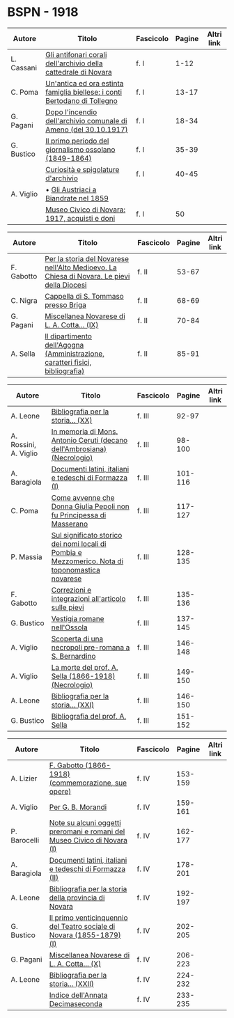 # BSPN - 1918

| Autore     | Titolo                                                                                                                         | Fascicolo | Pagine | Altri link |
|------------|--------------------------------------------------------------------------------------------------------------------------------|-----------|--------|------------|
| L. Cassani | [Gli antifonari corali dell'archivio della cattedrale di Novara](https://en.calameo.com/read/007260735eeae5cf027c3)            | f. I      | 1-12   |            |
| C. Poma    | [Un'antica ed ora estinta famiglia biellese: i conti Bertodano di Tollegno](https://en.calameo.com/read/007260735eeae5cf027c3) | f. I      | 13-17  |            |
| G. Pagani  | [Dopo l'incendio dell'archivio comunale di Ameno (del 30.10.1917)](https://en.calameo.com/read/007260735eeae5cf027c3)          | f. I      | 18-34  |            |
| G. Bustico | [Il primo periodo del giornalismo ossolano (1849-1864)](https://en.calameo.com/read/007260735eeae5cf027c3)                     | f. I      | 35-39  |            |
|            | [Curiosità e spigolature d'archivio](https://en.calameo.com/read/007260735eeae5cf027c3)                                        | f. I      | 40-45  |            |
| A. Viglio  | • [Gli Austriaci a Biandrate nel 1859](https://en.calameo.com/read/007260735eeae5cf027c3)                                      |           |        |            |
|            | [Museo Civico di Novara: 1917, acquisti e doni](https://en.calameo.com/read/007260735eeae5cf027c3)                             | f. I      | 50     |            |

| Autore     | Titolo                                                                                                                                          | Fascicolo | Pagine | Altri link |
|------------|-------------------------------------------------------------------------------------------------------------------------------------------------|-----------|--------|------------|
| F. Gabotto | [Per la storia del Novarese nell'Alto Medioevo. La Chiesa di Novara. Le pievi della Diocesi](https://en.calameo.com/read/007260735918b1845db1a) | f. II     | 53-67  |            |
| C. Nigra   | [Cappella di S. Tommaso presso Briga](https://en.calameo.com/read/007260735918b1845db1a)                                                        | f. II     | 68-69  |            |
| G. Pagani  | [Miscellanea Novarese di L. A. Cotta... (IX)](https://en.calameo.com/read/007260735918b1845db1a)                                                | f. II     | 70-84  |            |
| A. Sella   | [Il dipartimento dell'Agogna (Amministrazione, caratteri fisici, bibliografia)](https://en.calameo.com/read/007260735918b1845db1a)              | f. II     | 85-91  |            |

| Autore                | Titolo                                                                                                                                               | Fascicolo | Pagine  | Altri link |
|-----------------------|------------------------------------------------------------------------------------------------------------------------------------------------------|-----------|---------|------------|
| A. Leone              | [Bibliografia per la storia... (XX)](https://en.calameo.com/read/0072607358808728b485b)                                                              | f. III    | 92-97   |            |
| A. Rossini, A. Viglio | [In memoria di Mons. Antonio Ceruti (decano dell'Ambrosiana) (Necrologio)](https://en.calameo.com/read/0072607358808728b485b)                        | f. III    | 98-100  |            |
| A. Baragiola          | [Documenti latini, italiani e tedeschi di Formazza (I)](https://en.calameo.com/read/0072607358808728b485b)                                           | f. III    | 101-116 |            |
| C. Poma               | [Come avvenne che Donna Giulia Pepoli non fu Principessa di Masserano](https://en.calameo.com/read/0072607358808728b485b)                            | f. III    | 117-127 |            |
| P. Massia             | [Sul significato storico dei nomi locali di Pombia e Mezzomerico. Nota di toponomastica novarese](https://en.calameo.com/read/0072607358808728b485b) | f. III    | 128-135 |            |
| F. Gabotto            | [Correzioni e integrazioni all'articolo sulle pievi](https://en.calameo.com/read/0072607358808728b485b)                                              | f. III    | 135-136 |            |
| G. Bustico            | [Vestigia romane nell'Ossola](https://en.calameo.com/read/0072607358808728b485b)                                                                     | f. III    | 137-145 |            |
| A. Viglio             | [Scoperta di una necropoli pre-romana a S. Bernardino](https://en.calameo.com/read/0072607358808728b485b)                                            | f. III    | 146-148 |            |
| A. Viglio             | [La morte del prof. A. Sella (1866-1918) (Necrologio)](https://en.calameo.com/read/0072607358808728b485b)                                            | f. III    | 149-150 |            |
| A. Leone              | [Bibliografia per la storia... (XXI)](https://en.calameo.com/read/0072607358808728b485b)                                                             | f. III    | 146-150 |            |
| G. Bustico            | [Bibliografia del prof. A. Sella](https://en.calameo.com/read/0072607358808728b485b)                                                                 | f. III    | 151-152 |            |

| Autore       | Titolo                                                                                                                        | Fascicolo | Pagine  | Altri link |
|--------------|-------------------------------------------------------------------------------------------------------------------------------|-----------|---------|------------|
| A. Lizier    | [F. Gabotto (1866-1918) (commemorazione, sue opere)](https://en.calameo.com/read/007260735435b2d71a708)                       | f. IV     | 153-159 |            |
| A. Viglio    | [Per G. B. Morandi](https://en.calameo.com/read/007260735435b2d71a708)                                                        | f. IV     | 159-161 |            |
| P. Barocelli | [Note su alcuni oggetti preromani e romani del Museo Civico di Novara (I)](https://en.calameo.com/read/007260735435b2d71a708) | f. IV     | 162-177 |            |
| A. Baragiola | [Documenti latini, italiani e tedeschi di Formazza (II)](https://en.calameo.com/read/007260735435b2d71a708)                   | f. IV     | 178-201 |            |
| A. Leone     | [Bibliografia per la storia della provincia di Novara](https://en.calameo.com/read/007260735435b2d71a708)                     | f. IV     | 192-197 |            |
| G. Bustico   | [Il primo venticinquennio del Teatro sociale di Novara (1855-1879) (I)](https://en.calameo.com/read/007260735435b2d71a708)    | f. IV     | 202-205 |            |
| G. Pagani    | [Miscellanea Novarese di L. A. Cotta... (X)](https://en.calameo.com/read/007260735435b2d71a708)                               | f. IV     | 206-223 |            |
| A. Leone     | [Bibliografia per la storia... (XXII)](https://en.calameo.com/read/007260735435b2d71a708)                                     | f. IV     | 224-232 |            |
|              | [Indice dell'Annata Decimaseconda](https://en.calameo.com/read/007260735435b2d71a708)                                         | f. IV     | 233-235 |            |
